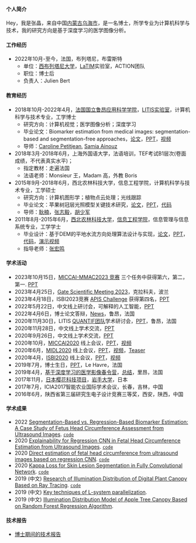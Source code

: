 #### 个人简介
Hey，我是张晶，来自中国[内蒙古](https://baike.baidu.com/item/%E5%86%85%E8%92%99%E5%8F%A4?fromtitle=%E5%86%85%E8%92%99&fromid=12011244)[乌海市](https://baike.baidu.com/item/%E4%B9%8C%E6%B5%B7/740819)，是一名博士，所学专业为计算机科学与技术，我的研究方向是基于深度学习的医学图像分析。

#### 工作经历
- 2022年10月-至今，法国，布列塔尼，布雷斯特
   + 单位：[西布列塔尼大学](https://nouveau.univ-brest.fr/en)，[LaTIM](https://latim.univ-brest.fr/)实验室，ACTION团队
   + 职位：博士后
   + 负责人：Julien Bert

#### 教育经历
 
 - 2018年10月-2022年4月，[法国国立鲁昂应用科学学院](https://www.insa-rouen.fr/)，[LITIS实验室](https://www.litislab.fr/)，计算机科学与技术专业，工学博士
    + 研究方向：计算机视觉；医学图像分析；深度学习
    + 毕业论文：Biomarker estimation from medical images: segmentation-based and segmentation-free approaches，[论文](https://1drv.ms/b/s!ArS4irhKYi7tmQOPCC-orh67gccy?e=TZl8nD)，[PPT](https://1drv.ms/b/s!ArS4irhKYi7tmH-dvZpkKS_fDv4f?e=WZj5TU)，[视频](https://1drv.ms/v/s!ArS4irhKYi7tmH59q3NMITchVb_M?e=3IbFNz)
    + 导师：[Caroline Petitjean](https://pagesperso.litislab.fr/cpetitjean/), [Samia Ainouz](https://pagesperso.litislab.fr/sainouz/)
 - 2018年3月-2018年6月，上海外国语大学，法语培训，TEF考试B1层次(卷面成绩，不代表真实水平)；
    + 指定教材：走遍法国
    + 法语老师：Monsieur 王，Madam 高，外教 Boris  
  - 2015年9月-2018年6月，西北农林科技大学，信息工程学院，计算机科学与技术专业，工学硕士
    + 研究方向：计算机图形学；植物点云处理；光线跟踪
    + 毕业论文：苹果树冠层光照模型关键技术研究，[论文](https://1drv.ms/b/s!ArS4irhKYi7tmVLdz6QvoJ8pp4Bz?e=Cw8IiT)，[PPT](https://1drv.ms/b/s!ArS4irhKYi7tmVPJDVSdfcvbMTOg?e=cTTgYS)，[代码](https://github.com/jizhang02/Digital-Plants-Illumination-Simulation)
    + 导师：[耿楠](https://cie.nwsuaf.edu.cn/szdw/js/2008114695/index.htm)，[张志毅](https://cie.nwsuaf.edu.cn/szdw/js/2008118167/index.htm)，[胡少军](https://cie.nwsuaf.edu.cn/szdw/fjs/2010110086/index.htm)
  - 2011年8月-2015年6月，[西北农林科技大学](https://www.nwafu.edu.cn/)，[信息工程学院](https://cie.nwafu.edu.cn/)，信息管理与信息系统专业，工学学士
    + 毕业设计：基于DEM的平地水流方向处理算法设计与实现，[论文](https://1drv.ms/b/s!ArS4irhKYi7tmVBKrSRqXTtjxAoy?e=aBGRTg)，[PPT](https://1drv.ms/p/s!ArS4irhKYi7tmVFaJnC2JyO2gSAD?e=1hxYxL)，[代码](https://github.com/jizhang02/DEM_WaterFlowDirection)，[演示视频](https://1drv.ms/v/s!ArS4irhKYi7tmU90yMFnjMDYuMTS?e=i9dmQc)
    + 指导老师：[张宏鸣](https://cie.nwsuaf.edu.cn/szdw/js/2008117820/index.htm)

#### 学术活动
  - 2023年10月15日，[MICCAI-MMAC2023 竞赛](https://codalab.lisn.upsaclay.fr/competitions/12441) 三个任务中获得第六，第二，第一. [PPT](https://1drv.ms/b/s!ArS4irhKYi7tnH_28ET7CL15OL7z?e=YpxQuB)
  - 2023年4月25日，[Gate Scientific Meeting 2023](https://indico.in2p3.fr/event/28828/)，克拉科夫，波兰
  - 2023年4月18日，ISBI2023竞赛 [APIS Challenge](https://bivl2ab.uis.edu.co/challenges/apis) 获得第四名，[PPT](https://1drv.ms/p/s!ArS4irhKYi7tnH6elVZQff5T3Zd5?e=YJmgep)
  - 2022年5月22日，中文线上研讨会，可解释的人工智能，[PPT](https://1drv.ms/b/s!ArS4irhKYi7tmVSZOgt6cBC0ole9?e=n8q4rS) 
  - 2022年4月6日，博士论文答辩，[News](https://www.litislab.fr/event/soutenance-these-jing-zhang)，鲁昂，法国
  - 2020年11月30日，LITIS [QUANTIF团队](https://www.litislab.fr/equipe/quantif)学术研讨会，[PPT](https://1drv.ms/b/s!ArS4irhKYi7tmV2DvVGjDY4adtEw?e=NMhDai)，鲁昂，法国
  - 2020年11月28日，中文线上学术交流，[PPT](https://1drv.ms/p/s!ArS4irhKYi7tlRzSKHe64gbHHNzC?e=xfJkF6)
  - 2020年9月26日，中文线上学术交流，[PPT](https://1drv.ms/b/s!ArS4irhKYi7tmVwOZRsVk7UTzC37?e=kYHp7c)
  - 2020年10月，[MICCAI2020](https://www.miccai2020.org/en/) 线上会议，[PPT](https://1drv.ms/b/s!ArS4irhKYi7tmVV5aMtWWwOI2Fx8?e=B7W4xk)，[视频](https://1drv.ms/v/s!ArS4irhKYi7tmgUo10qdsEFfnk2R?e=fWx264)
  - 2020年6月，[MIDL2020](https://2020.midl.io/) 线上会议，[PPT](https://1drv.ms/b/s!ArS4irhKYi7tmVjV5rOg3z_fnVrb?e=6woVQ3)，[视频](https://1drv.ms/v/s!ArS4irhKYi7tmVcWxHuplpvauJZQ?e=1Vk0Hm)，[Teaser](https://1drv.ms/v/s!ArS4irhKYi7tmVaZcqWjV8bOm2NZ?e=CR2cCd)
  - 2020年4月，[ISBI2020](https://biomedicalimaging.org/2020/wp-content/uploads/static-html-to-wp/data/dff0d41695bbae509355435cd32ecf5d/index.htm) 线上会议，[PPT](https://1drv.ms/b/s!ArS4irhKYi7tmVlvM0DmwZpBBdx4?e=lJUOAh)，[视频](https://1drv.ms/v/s!ArS4irhKYi7tmVp7DCZB_XdmRdik?e=WMojb6)
  - 2019年7月，博士生日，[PPT](https://1drv.ms/b/s!ArS4irhKYi7tmVvgQY-YeF5zDNHi?e=VZgo55)，Le Havre，法国
  - 2019年4月，[基于深度学习的医学影像春令营](https://deepimaging2019.sciencesconf.org/)，[总结](https://1drv.ms/w/s!ArS4irhKYi7tmgZVDizdo_OJEOxW?e=YaOmUf)，里昂，法国
  - 2017年11月，[日本樱花科技项目](https://ssp.jst.go.jp/cn/)，[岩手大学](https://www.iwate-u.ac.jp/)，日本
  - 2017年7月，ICIA2017智能农业国际学术会议，长春，吉林，中国
  - 2016年6月，陕西省第三届研究生电子设计竞赛三等奖，西安，陕西，中国
  
#### 学术成果
- 2022 [Segmentation-Based vs. Regression-Based Biomarker Estimation: A Case Study of Fetus Head Circumference Assessment from Ultrasound Images](https://www.mdpi.com/2313-433X/8/2/23). [`code`](https://github.com/jizhang02/HC-reg-seg)
- 2020 [Explainability for Regression CNN in Fetal Head Circumference Estimation from Ultrasound Images](https://link.springer.com/chapter/10.1007/978-3-030-61166-8_8). [`code`](https://github.com/jizhang02/XAI-reg)
- 2020 [Direct estimation of fetal head circumference from ultrasound images based on regression CNN](https://openreview.net/forum?id=RwYqA6AjS). [`code`](https://github.com/jizhang02/HC-reg-seg)
- 2020 [Kappa Loss for Skin Lesion Segmentation in Fully Convolutional Network](https://ieeexplore.ieee.org/abstract/document/9098404). [`code`](https://github.com/jizhang02/Kappa-loss)
- 2019 (中文) [Research of Illumination Distribution of Digital Plant Canopy Based on Ray Tracing](https://kns.cnki.net/kcms/detail/detail.aspx?dbcode=CJFD&dbname=CJFDLAST2019&filename=NJYJ201901006&v=%25mmd2FqcnTkbOuGVBOPMgYojjjivYOz1EfXXIWoLFJ8TLYkQvJ1K66fgCoItcy%25mmd2B8hRMn0). [`code`](https://github.com/jizhang02/Digital-Plants-Illumination-Simulation)
- 2019 (中文) [Key techniques of L-system parallelization](https://kns.cnki.net/kcms/detail/detail.aspx?dbcode=CJFD&dbname=CJFDLAST2019&filename=SJSJ201905028&v=7d893uLcWt6KJdc8HDk3p5CPzFGMCxY4t2PJxn38wzxr0Z%25mmd2BS2fFQPxS%25mmd2BbHdtatFw).
- 2019 (中文) [Illumination Distribution Model of Apple Tree Canopy Based on Random Forest Regression Algorithm](https://kns.cnki.net/kcms/detail/detail.aspx?dbcode=CJFD&dbname=CJFDLAST2019&filename=NYJX201905025&v=QcZ51qEUI0cOLeHOuT8hlsHGW222Q7t3%25mmd2FsPPpck8dDCIi8u5cnupmx8PObX5dqBj). 


#### 技术报告
- [博士期间的技术报告](https://1drv.ms/u/s!ArS4irhKYi7tmXcUQsqgcDCRW2YU?e=RPRNMq)
